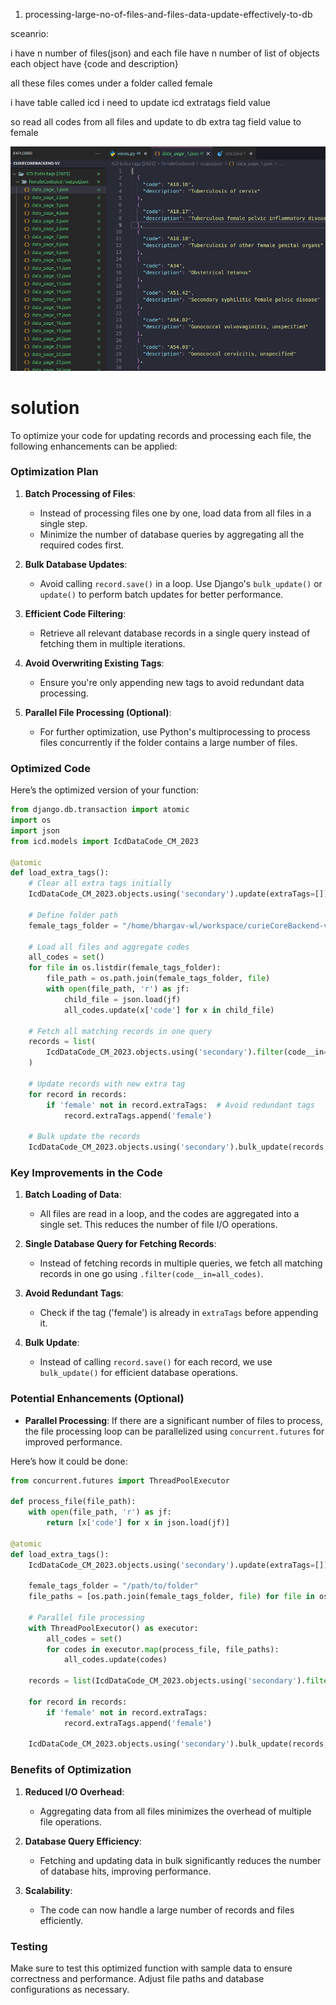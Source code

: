 


1. processing-large-no-of-files-and-files-data-update-effectively-to-db

sceanrio:

i have n number of files(json) and each file have n number of list of objects each object have {code and description}

all these files comes under a folder called female

i have table called icd i need to update icd extratags field value

so read all codes from all files and update to db extra tag field value to female

![alt text](image.png)

# solution
To optimize your code for updating records and processing each file, the following enhancements can be applied:

### Optimization Plan

1. **Batch Processing of Files**:
   - Instead of processing files one by one, load data from all files in a single step.
   - Minimize the number of database queries by aggregating all the required codes first.

2. **Bulk Database Updates**:
   - Avoid calling `record.save()` in a loop. Use Django's `bulk_update()` or `update()` to perform batch updates for better performance.

3. **Efficient Code Filtering**:
   - Retrieve all relevant database records in a single query instead of fetching them in multiple iterations.

4. **Avoid Overwriting Existing Tags**:
   - Ensure you're only appending new tags to avoid redundant data processing.

5. **Parallel File Processing (Optional)**:
   - For further optimization, use Python's multiprocessing to process files concurrently if the folder contains a large number of files.

### Optimized Code

Here’s the optimized version of your function:

```python
from django.db.transaction import atomic
import os
import json
from icd.models import IcdDataCode_CM_2023

@atomic
def load_extra_tags():
    # Clear all extra tags initially
    IcdDataCode_CM_2023.objects.using('secondary').update(extraTags=[])

    # Define folder path
    female_tags_folder = "/home/bhargav-wl/workspace/curieCoreBackend-v2/ICD Extra tags [2025]/femaleCodesicd/output"

    # Load all files and aggregate codes
    all_codes = set()
    for file in os.listdir(female_tags_folder):
        file_path = os.path.join(female_tags_folder, file)
        with open(file_path, 'r') as jf:
            child_file = json.load(jf)
            all_codes.update(x['code'] for x in child_file)

    # Fetch all matching records in one query
    records = list(
        IcdDataCode_CM_2023.objects.using('secondary').filter(code__in=all_codes)
    )

    # Update records with new extra tag
    for record in records:
        if 'female' not in record.extraTags:  # Avoid redundant tags
            record.extraTags.append('female')

    # Bulk update the records
    IcdDataCode_CM_2023.objects.using('secondary').bulk_update(records, ['extraTags'])
```

### Key Improvements in the Code

1. **Batch Loading of Data**:
   - All files are read in a loop, and the codes are aggregated into a single set. This reduces the number of file I/O operations.

2. **Single Database Query for Fetching Records**:
   - Instead of fetching records in multiple queries, we fetch all matching records in one go using `.filter(code__in=all_codes)`.

3. **Avoid Redundant Tags**:
   - Check if the tag ('female') is already in `extraTags` before appending it.

4. **Bulk Update**:
   - Instead of calling `record.save()` for each record, we use `bulk_update()` for efficient database operations.

### Potential Enhancements (Optional)

- **Parallel Processing**: If there are a significant number of files to process, the file processing loop can be parallelized using `concurrent.futures` for improved performance.

Here’s how it could be done:

```python
from concurrent.futures import ThreadPoolExecutor

def process_file(file_path):
    with open(file_path, 'r') as jf:
        return [x['code'] for x in json.load(jf)]

@atomic
def load_extra_tags():
    IcdDataCode_CM_2023.objects.using('secondary').update(extraTags=[])

    female_tags_folder = "/path/to/folder"
    file_paths = [os.path.join(female_tags_folder, file) for file in os.listdir(female_tags_folder)]

    # Parallel file processing
    with ThreadPoolExecutor() as executor:
        all_codes = set()
        for codes in executor.map(process_file, file_paths):
            all_codes.update(codes)

    records = list(IcdDataCode_CM_2023.objects.using('secondary').filter(code__in=all_codes))

    for record in records:
        if 'female' not in record.extraTags:
            record.extraTags.append('female')

    IcdDataCode_CM_2023.objects.using('secondary').bulk_update(records, ['extraTags'])
```

### Benefits of Optimization

1. **Reduced I/O Overhead**:
   - Aggregating data from all files minimizes the overhead of multiple file operations.

2. **Database Query Efficiency**:
   - Fetching and updating data in bulk significantly reduces the number of database hits, improving performance.

3. **Scalability**:
   - The code can now handle a large number of records and files efficiently.

### Testing
Make sure to test this optimized function with sample data to ensure correctness and performance. Adjust file paths and database configurations as necessary.